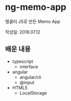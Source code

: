 # ng-memo-app
앵귤러 JS로 만든 Memo App

작성일: 2018.07.12

## 배운 내용
- typescript
  - interface
- angular
  - angular/cli
  - @input
- HTML5
  - LocalStorage
